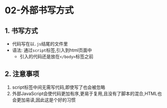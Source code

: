 # 02-外部书写方式

## 1. 书写方式

- 代码写在以`.js`结尾的文件里
- 语法: 通过`script`标签,引入到html页面中
  - 引入的代码还是放在`</body>`标签之前

## 2. 注意事项

1. script标签中间无需写代码,即使写了也会被忽略
2. 外部JavaScript会使代码更加有序,更易于复用,且没有了脚本的混合,HTML也会更加易读,因此这是个好的习惯